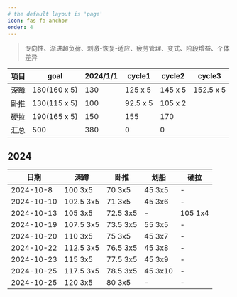 ```yaml
---
# the default layout is 'page'
icon: fas fa-anchor
order: 4
---
```


> 专向性、渐进超负荷、刺激-恢复-适应、疲劳管理、变式、阶段增益、个体差异


|项目   |goal            |2024/1/1|cycle1       |cycle2      |cycle3      |
|--|--|--|--|--|--|
|深蹲   |180(160 x 5)    |130     |125 x 5      |145 x 5   |152.5 x 5 |
|卧推   |130(115 x 5)    |100     |92.5 x 5     |105 x 2     ||
|硬拉   |190(165 x 5)    |150     |155          |170         ||
|汇总   |500             |380     |0            |0           ||


## 2024

| 日期        | 深蹲       | 卧推        | 划船      | 硬拉       |
| ---------  | -------    | ------      | ------   | -------   |
| 2024-10-8  | 100 3x5    | 70 3x5      | 45 3x5   | -         |
| 2024-10-10 | 102.5 3x5  | 71 3x5      | 45 3x6   | -         |
| 2024-10-13 | 105 3x5    | 72.5 3x5    | -        | 105 1x4   |
| 2024-10-19 | 107.5 3x5  | 73.5 3x5    | 55 3x5   | -         |
| 2024-10-20 | 110 3x5    | 75 3x5      | 45 3x7   | -         |
| 2024-10-22 | 112.5 3x5  | 76.5 3x5    | 45 3x8   | -         |
| 2024-10-23 | 115 3x5    | 77.5 3x5    | 45 3x9   | -         |
| 2024-10-25 | 117.5 3x5  | 78.5 3x5    | 45 3x10  | -         |
| 2024-10-25 | 120 3x5    | 80 3x5      | -        | -         |

